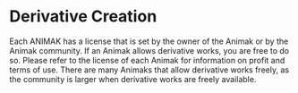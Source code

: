 # Derivative Creation

Each ANIMAK has a license that is set by the owner of the Animak or by the Animak community. If an Animak allows derivative works, you are free to do so. Please refer to the license of each Animak for information on profit and terms of use. There are many Animaks that allow derivative works freely, as the community is larger when derivative works are freely available.
